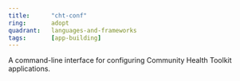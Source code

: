 ```yaml
---
title:      "cht-conf"
ring:       adopt
quadrant:   languages-and-frameworks
tags:       [app-building]
---
```


A command-line interface for configuring Community Health Toolkit applications.
